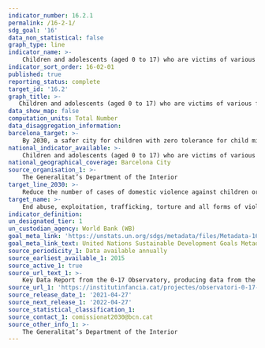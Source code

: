 ```yaml
---
indicator_number: 16.2.1
permalink: /16-2-1/
sdg_goal: '16'
data_non_statistical: false
graph_type: line
indicator_name: >-
    Children and adolescents (aged 0 to 17) who are victims of various forms of violence in the family environment, according to reporting
indicator_sort_order: 16-02-01
published: true
reporting_status: complete
target_id: '16.2'
graph_title: >-
   Children and adolescents (aged 0 to 17) who are victims of various forms of violence in the family environment, according to reporting
data_show_map: false
computation_units: Total Number
data_disaggregation_information:
barcelona_target: >-
    By 2030, a safer city for children with zero tolerance for child mistreatment
national_indicator_available: >-
    Children and adolescents (aged 0 to 17) who are victims of various forms of violence in the family environment, according to reporting
national_geographical_coverage: Barcelona City
source_organisation_1: >-
    The Generalitat’s Department of the Interior
target_line_2030: >-
    Reduce the number of cases of domestic violence against children or adolescents to fewer than 100 a year
target_name: >-
    End abuse, exploitation, trafficking, torture and all forms of violence against children
indicator_definition:
un_designated_tier: 1
un_custodian_agency: World Bank (WB)
goal_meta_link: 'https://unstats.un.org/sdgs/metadata/files/Metadata-16-02-01.pdf'
goal_meta_link_text: United Nations Sustainable Development Goals Metadata (pdf 894kB)
source_periodicity_1: Data available annually
source_earliest_available_1: 2015
source_active_1: true
source_url_text_1: >-
    Key Data Report from the 0-17 Observatory, producing data from the Catalan Government’s Department of the Interior
source_url_1: 'https://institutinfancia.cat/projectes/observatori-0-17-bcn'
source_release_date_1: '2021-04-27'
source_next_release_1: '2022-04-27'
source_statistical_classification_1: 
source_contact_1: comissionat2030@bcn.cat
source_other_info_1: >-
    The Generalitat’s Department of the Interior
---
```

